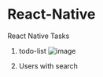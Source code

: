 # React-Native
React Native Tasks

1. todo-list 
![image](https://user-images.githubusercontent.com/43933709/172510502-a565aeb9-a601-4f8d-9c2e-2742fe6e27cf.png)


2. Users with search 
 
